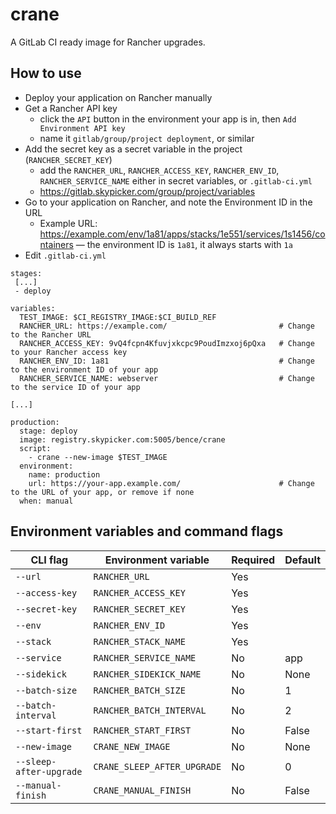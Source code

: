 # crane

A GitLab CI ready image for Rancher upgrades.

## How to use

- Deploy your application on Rancher manually
- Get a Rancher API key
  - click the `API` button in the environment your app is in, then `Add Environment API key`
  - name it `gitlab/group/project deployment`, or similar
- Add the secret key as a secret variable in the project (`RANCHER_SECRET_KEY`)
  - add the `RANCHER_URL`, `RANCHER_ACCESS_KEY`, `RANCHER_ENV_ID`, `RANCHER_SERVICE_NAME`
    either in secret variables, or `.gitlab-ci.yml`
  - <https://gitlab.skypicker.com/group/project/variables>
- Go to your application on Rancher, and note the Environment ID in the URL
  - Example URL: <https://example.com/env/1a81/apps/stacks/1e551/services/1s1456/containers>
    — the environment ID is `1a81`, it always starts with `1a`
- Edit `.gitlab-ci.yml`


```
stages:
 [...]
 - deploy

variables:
  TEST_IMAGE: $CI_REGISTRY_IMAGE:$CI_BUILD_REF
  RANCHER_URL: https://example.com/                         # Change to the Rancher URL
  RANCHER_ACCESS_KEY: 9vQ4fcpn4Kfuvjxkcpc9PoudImzxoj6pQxa   # Change to your Rancher access key
  RANCHER_ENV_ID: 1a81                                      # Change to the environment ID of your app
  RANCHER_SERVICE_NAME: webserver                           # Change to the service ID of your app

[...]

production:
  stage: deploy
  image: registry.skypicker.com:5005/bence/crane
  script:
    - crane --new-image $TEST_IMAGE
  environment:
    name: production
    url: https://your-app.example.com/                      # Change to the URL of your app, or remove if none
  when: manual
```

## Environment variables and command flags

| CLI flag                | Environment variable        | Required | Default |
| ----------------------- | --------------------------- | -------- | ------- |
| `--url`                 | `RANCHER_URL`               | Yes      |         |
| `--access-key`          | `RANCHER_ACCESS_KEY`        | Yes      |         |
| `--secret-key`          | `RANCHER_SECRET_KEY`        | Yes      |         |
| `--env`                 | `RANCHER_ENV_ID`            | Yes      |         |
| `--stack`               | `RANCHER_STACK_NAME`        | Yes      |         |
| `--service`             | `RANCHER_SERVICE_NAME`      | No       | app     |
| `--sidekick`            | `RANCHER_SIDEKICK_NAME`     | No       | None    |
| `--batch-size`          | `RANCHER_BATCH_SIZE`        | No       | 1       |
| `--batch-interval`      | `RANCHER_BATCH_INTERVAL`    | No       | 2       |
| `--start-first`         | `RANCHER_START_FIRST`       | No       | False   |
| `--new-image`           | `CRANE_NEW_IMAGE`           | No       | None    |
| `--sleep-after-upgrade` | `CRANE_SLEEP_AFTER_UPGRADE` | No       | 0       |
| `--manual-finish`       | `CRANE_MANUAL_FINISH`       | No       | False   |
